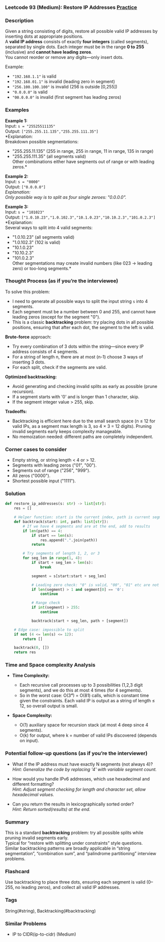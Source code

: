 ### Leetcode 93 (Medium): Restore IP Addresses [Practice](https://leetcode.com/problems/restore-ip-addresses)

### Description  
Given a string consisting of digits, restore all possible valid IP addresses by inserting dots at appropriate positions.  
A **valid IP address** consists of exactly **four integers** (called segments), separated by single dots. Each integer must be in the range **0 to 255** (inclusive) and **cannot have leading zeros**.  
You cannot reorder or remove any digits—only insert dots.

Example:  
- `"192.168.1.1"` is valid  
- `"192.168.01.1"` is invalid (leading zero in segment)  
- `"256.100.100.100"` is invalid (256 is outside [0,255])  
- `"0.0.0.0"` is valid  
- `"00.0.0.0"` is invalid (first segment has leading zeros)

### Examples  

**Example 1:**  
Input: `s = "25525511135"`  
Output: `["255.255.11.135","255.255.111.35"]`  
*Explanation:  
Breakdown possible segmentations:  
- "255.255.11.135" (255 in range, 255 in range, 11 in range, 135 in range)  
- "255.255.111.35" (all segments valid)  
Other combinations either have segments out of range or with leading zeros.*

**Example 2:**  
Input: `s = "0000"`  
Output: `["0.0.0.0"]`  
*Explanation:  
Only possible way is to split as four single zeroes: "0.0.0.0".*

**Example 3:**  
Input: `s = "101023"`  
Output: `["1.0.10.23","1.0.102.3","10.1.0.23","10.10.2.3","101.0.2.3"]`  
*Explanation:  
Several ways to split into 4 valid segments:  
- "1.0.10.23" (all segments valid)  
- "1.0.102.3" (102 is valid)  
- "10.1.0.23"  
- "10.10.2.3"  
- "101.0.2.3"  
Other segmentations may create invalid numbers (like 023 → leading zero) or too-long segments.*

### Thought Process (as if you’re the interviewee)  
To solve this problem:
- I need to generate all possible ways to split the input string `s` into 4 segments.
- Each segment must be a number between 0 and 255, and cannot have leading zeros (except for the segment "0").
- This is a classic **backtracking** problem: try placing dots in all possible positions, ensuring that after each dot, the segment to the left is valid.

**Brute-force** approach:  
- Try every combination of 3 dots within the string—since every IP address consists of 4 segments.
- For a string of length n, there are at most (n-1) choose 3 ways of inserting 3 dots.
- For each split, check if the segments are valid.

**Optimized backtracking:**  
- Avoid generating and checking invalid splits as early as possible (prune recursion).
- If a segment starts with '0' and is longer than 1 character, skip.
- If the segment integer value > 255, skip.

**Tradeoffs:**  
- Backtracking is efficient here due to the small search space (n ≤ 12 for valid IPs, as a segment max length is 3, so 4 × 3 = 12 digits). Pruning invalid segments early keeps complexity manageable.
- No memoization needed: different paths are completely independent.

### Corner cases to consider  
- Empty string, or string length < 4 or > 12.
- Segments with leading zeros ("01", "00").
- Segments out of range ("256", "999").
- All zeros ("0000").
- Shortest possible input ("1111").

### Solution

```python
def restore_ip_addresses(s: str) -> list[str]:
    res = []

    # Helper function: start is the current index, path is current segments
    def backtrack(start: int, path: list[str]):
        # If we have 4 segments and are at the end, add to results
        if len(path) == 4:
            if start == len(s):
                res.append(".".join(path))
            return

        # Try segments of length 1, 2, or 3
        for seg_len in range(1, 4):
            if start + seg_len > len(s):
                break

            segment = s[start:start + seg_len]

            # Leading zero check: "0" is valid, "00", "01" etc are not
            if len(segment) > 1 and segment[0] == '0':
                continue

            # Range check
            if int(segment) > 255:
                continue

            backtrack(start + seg_len, path + [segment])

    # Edge case: impossible to split
    if not (4 <= len(s) <= 12):
        return []

    backtrack(0, [])
    return res
```

### Time and Space complexity Analysis  

- **Time Complexity:**  
  - Each recursive call processes up to 3 possibilities (1,2,3 digit segments), and we do this at most 4 times (for 4 segments).
  - So in the worst case: O(3⁴) = O(81) calls, which is constant time given the constraints. Each valid IP is output as a string of length ≤ 12, so overall output is small.

- **Space Complexity:**  
  - O(1) auxiliary space for recursion stack (at most 4 deep since 4 segments).
  - O(k) for output, where k = number of valid IPs discovered (depends on input).

### Potential follow-up questions (as if you’re the interviewer)  

- What if the IP address must have exactly N segments (not always 4)?  
  *Hint: Generalize the code by replacing '4' with variable segment count.*

- How would you handle IPv6 addresses, which use hexadecimal and different formatting?  
  *Hint: Adjust segment checking for length and character set, allow hexadecimal values.*

- Can you return the results in lexicographically sorted order?  
  *Hint: Return sorted(results) at the end.*

### Summary
This is a standard **backtracking** problem: try all possible splits while pruning invalid segments early.  
Typical for “restore with splitting under constraints” style questions.  
Similar backtracking patterns are broadly applicable in “string segmentation”, “combination sum”, and “palindrome partitioning” interview problems.


### Flashcard
Use backtracking to place three dots, ensuring each segment is valid (0–255, no leading zeros), and collect all valid IP addresses.

### Tags
String(#string), Backtracking(#backtracking)

### Similar Problems
- IP to CIDR(ip-to-cidr) (Medium)
